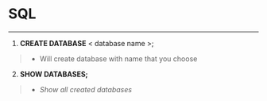 # SQL
***
1. **CREATE DATABASE** < database name >;
> - Will create database with name that you choose

2. **SHOW DATABASES;**
> - *Show all created databases*
